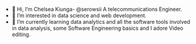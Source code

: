 - 👋 Hi, I’m Chelsea Kiunga- @serowsii A telecommunications Engineer.
- 👀 I’m interested in data science and web development.
- 🌱 I’m currently learning data analytics and all the software tools involved in data analysis, some Software Engineering basics and I adore Video editing.


<!---
serowsii/serowsii is a ✨ special ✨ repository because its `README.md` (this file) appears on your GitHub profile.
You can click the Preview link to take a look at your changes.
--->

